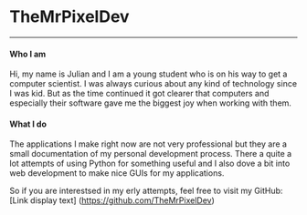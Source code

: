 # TheMrPixelDev
---
#### Who I am

Hi, my name is Julian and I am a young student who is on his way to get a computer scientist.
I was always curious about any kind of technology since I was kid. But as the time continued it got clearer that computers and especially their software gave me the biggest joy when working with them.

#### What I do

The applications I make right now are not very professional but they are a small documentation of my personal development process. There a quite a lot attempts of using Python for something useful and I also dove a bit into web development to make nice GUIs for my applications.

So if you are interestsed in my erly attempts, feel free to visit my GitHub: [Link display text] (https://github.com/TheMrPixelDev)

